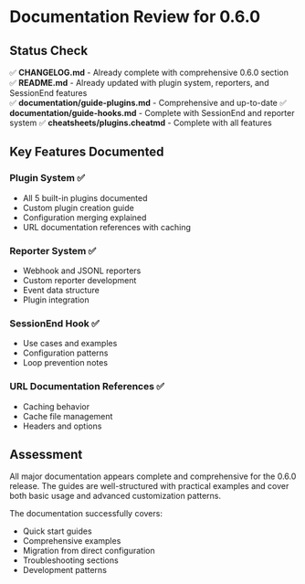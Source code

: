 # Documentation Review for 0.6.0

## Status Check

✅ **CHANGELOG.md** - Already complete with comprehensive 0.6.0 section
✅ **README.md** - Already updated with plugin system, reporters, and SessionEnd features  
✅ **documentation/guide-plugins.md** - Comprehensive and up-to-date
✅ **documentation/guide-hooks.md** - Complete with SessionEnd and reporter system
✅ **cheatsheets/plugins.cheatmd** - Complete with all features

## Key Features Documented

### Plugin System ✅
- All 5 built-in plugins documented
- Custom plugin creation guide
- Configuration merging explained
- URL documentation references with caching

### Reporter System ✅
- Webhook and JSONL reporters
- Custom reporter development
- Event data structure
- Plugin integration

### SessionEnd Hook ✅
- Use cases and examples
- Configuration patterns
- Loop prevention notes

### URL Documentation References ✅
- Caching behavior
- Cache file management
- Headers and options

## Assessment
All major documentation appears complete and comprehensive for the 0.6.0 release. The guides are well-structured with practical examples and cover both basic usage and advanced customization patterns.

The documentation successfully covers:
- Quick start guides
- Comprehensive examples
- Migration from direct configuration
- Troubleshooting sections
- Development patterns